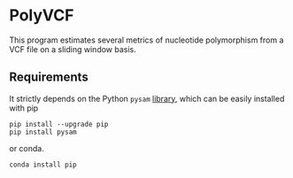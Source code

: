 # PolyVCF

This program estimates several metrics of nucleotide polymorphism from a VCF file on a sliding window basis.

## Requirements

It strictly depends on the Python `pysam` [library](https://pysam.readthedocs.io/en/latest/api.html), which can be easily installed with pip

    pip install --upgrade pip
    pip install pysam
    
or conda.

    conda install pip

